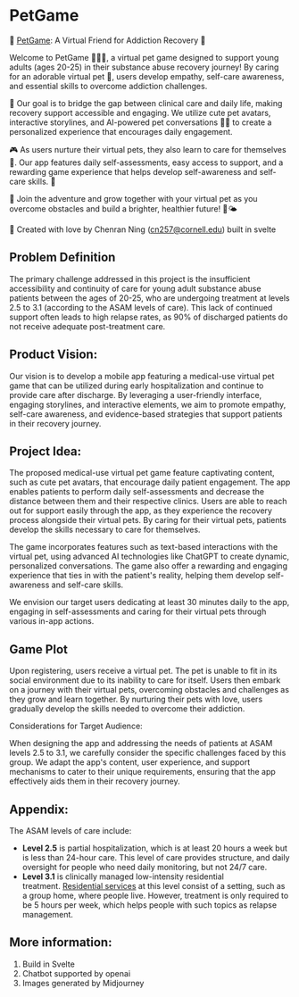 # PetGame
🐾 [PetGame](https://superficial-test.surge.sh/): A Virtual Friend for Addiction Recovery 🌈

Welcome to PetGame 🐶🐱🦊, a virtual pet game designed to support young adults (ages 20-25) in their substance abuse recovery journey! By caring for an adorable virtual pet 🐾, users develop empathy, self-care awareness, and essential skills to overcome addiction challenges.

🔬 Our goal is to bridge the gap between clinical care and daily life, making recovery support accessible and engaging. We utilize cute pet avatars, interactive storylines, and AI-powered pet conversations 🤖💬 to create a personalized experience that encourages daily engagement.

🎮 As users nurture their virtual pets, they also learn to care for themselves 💞. Our app features daily self-assessments, easy access to support, and a rewarding game experience that helps develop self-awareness and self-care skills. 🌟

🌱 Join the adventure and grow together with your virtual pet as you overcome obstacles and build a brighter, healthier future! 🌈🌤️

💌 Created with love by Chenran Ning (cn257@cornell.edu) built in svelte

## Problem Definition

The primary challenge addressed in this project is the insufficient accessibility and continuity of care for young adult substance abuse patients between the ages of 20-25, who are undergoing treatment at levels 2.5 to 3.1 (according to the ASAM levels of care). This lack of continued support often leads to high relapse rates, as 90% of discharged patients do not receive adequate post-treatment care.

## Product Vision:

Our vision is to develop a mobile app featuring a medical-use virtual pet game that can be utilized during early hospitalization and continue to provide care after discharge. By leveraging a user-friendly interface, engaging storylines, and interactive elements, we aim to promote empathy, self-care awareness, and evidence-based strategies that support patients in their recovery journey.

## Project Idea:

The proposed medical-use virtual pet game feature captivating content, such as cute pet avatars, that encourage daily patient engagement. The app enables patients to perform daily self-assessments and decrease the distance between them and their respective clinics. Users are able to reach out for support easily through the app, as they experience the recovery process alongside their virtual pets. By caring for their virtual pets, patients  develop the skills necessary to care for themselves.

The game incorporates features such as text-based interactions with the virtual pet, using advanced AI technologies like ChatGPT to create dynamic, personalized conversations. The game  also offer a rewarding and engaging experience that ties in with the patient's reality, helping them develop self-awareness and self-care skills.

We envision our target users dedicating at least 30 minutes daily to the app, engaging in self-assessments and caring for their virtual pets through various in-app actions.

## Game Plot

Upon registering, users  receive a virtual pet. The pet is unable to fit in its social environment due to its inability to care for itself. Users  then embark on a journey with their virtual pets, overcoming obstacles and challenges as they grow and learn together. By nurturing their pets with love, users  gradually develop the skills needed to overcome their addiction.

Considerations for Target Audience:

When designing the app and addressing the needs of patients at ASAM levels 2.5 to 3.1, we carefully consider the specific challenges faced by this group. We adapt the app's content, user experience, and support mechanisms to cater to their unique requirements, ensuring that the app effectively aids them in their recovery journey.

## Appendix:

The ASAM levels of care include:

- **Level 2.5** is partial hospitalization, which is at least 20 hours a week but is less than 24-hour care. This level of care provides structure, and daily oversight for people who need daily monitoring, but not 24/7 care.
- **Level 3.1** is clinically managed low-intensity residential treatment. [Residential services](https://americanaddictioncenters.org/rehab-guide/residential) at this level consist of a setting, such as a group home, where people live. However, treatment is only required to be 5 hours per week, which helps people with such topics as relapse management.

## More information:
1. Build in Svelte
2. Chatbot supported by openai
3. Images generated by Midjourney
